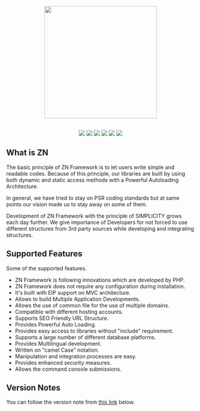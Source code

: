 <p align="center">
	<img width="300" src="https://www.znframework.com/Cloud/ZNFramework/small-top-github.png" style="max-width:300px"><br><br>
</p>

<p align="center">
<a href="https://github.com/znframework/fullpack-edition/actions/workflows/phpunit.yml">
	<img src="https://img.shields.io/github/workflow/status/znframework/fullpack-edition/PHPUnit/develop?label=build&logo=github&logoColor=%2300BFFF&style=flat-square" style="max-width:100%;"></a>
<a href="https://coveralls.io/github/znframework/fullpack-edition" rel="nofollow">
	<img src="https://img.shields.io/coveralls/github/znframework/fullpack-edition/develop?color=brightgreen&style=flat-square" style="max-width:100%;"></a>
<a href="https://packagist.org/packages/znframework/package-zerocore" rel="nofollow">
	<img src="https://img.shields.io/packagist/dt/znframework/package-zerocore?style=flat-square" style="max-width:100%;"></a>
<a href="//packagist.org/packages/znframework/znframework" rel="nofollow">
	<img src="https://img.shields.io/github/release-date/znframework/fullpack-edition?style=flat-square" style="max-width:100%;"></a>
<a href="//packagist.org/packages/znframework/fullpack-edition" rel="nofollow">
	<img src="https://img.shields.io/github/v/release/znframework/fullpack-edition?style=flat-square&color=00BFFF" style="max-width:100%;"></a>
<a href="//packagist.org/packages/znframework/fullpack-edition" rel="nofollow">
	<img src="https://img.shields.io/github/license/znframework/fullpack-edition?style=flat-square" style="max-width:100%;"></a>
</p>

<h2>What is ZN</h2>

<p>
The basic principle of ZN Framework is to let users write simple and readable codes. Because of this principle, our libraries are built by using both dynamic and static access methods with a Powerful Autoloading Architecture.

In general, we have tried to stay on PSR coding standards but at same points our vision made us to stay away on some of them.

Development of ZN Framework with the principle of SIMPLICITY grows each day further. We give importance of Developers for not forced to use different structures from 3rd party sources while developing and integrating structures.
</p>

<h2>Supported Features</h2>

<p>Some of the supported features.</p>

<p>
<ul>
<li>ZN Framework is following innovations which are developed by PHP.</li>
<li>ZN Framework does not require any configuration during installation.</li>
<li>It's built with EIP support on MVC architecture.</li>
<li>Allows to build Multiple Application Developments.</li>
<li>Allows the use of common file for the use of multiple domains.</li>
<li>Compatible with different hosting accounts.</li>
<li>Supports SEO Friendly URL Structure.</li>
<li>Provides Powerful Auto Loading.</li>
<li>Provides easy access to libraries without "include" requirement.</li>
<li>Supports a large number of different database platforms.</li>
<li>Provides Multilingual development.</li>
<li>Written on "camel Case" notation.</li>
<li>Manipulation and integration processes are easy.</li>
<li>Provides enhanced security measures.</li>
<li>Allows the command console submissions.</li>
</ul>
</p>


<h2>Version Notes</h2>

<p>You can follow the version note from <a href="https://docs.znframework.com/getting-started/version-notes">this link</a> below.</p>